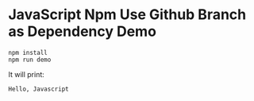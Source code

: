 JavaScript Npm Use Github Branch as Dependency Demo
===================================================

```
npm install
npm run demo
```

It will print:

```
Hello, Javascript
```
